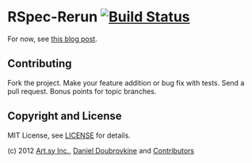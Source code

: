 RSpec-Rerun [![Build Status](https://secure.travis-ci.org/dblock/rspec-rerun.png)](http://travis-ci.org/dblock/rspec-rerun)
===========

For now, see [this blog post](http://artsy.github.com/blog/2012/05/15/how-to-organize-over-3000-rspec-specs-and-retry-test-failures/).

Contributing
------------

Fork the project. Make your feature addition or bug fix with tests. Send a pull request. Bonus points for topic branches.

Copyright and License
---------------------

MIT License, see [LICENSE](https://github.com/dblock/rspec-retry/blob/master/LICENSE.md) for details.

(c) 2012 [Art.sy Inc.](http://artsy.github.com), [Daniel Doubrovkine](https://github.com/dblock) and [Contributors](https://github.com/dblock/rspec-retry/blob/master/CHANGELOG.md)

